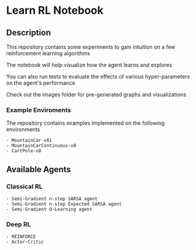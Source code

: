 # Learn RL Notebook

## Description
This repository contains some experiments to gain intuition on a few reinforcement learning algorithms

The notebook will help visualize how the agent learns and explores

You can also run tests to evaluate the effects of various hyper-parameters on the agent's performance

Check out the images folder for pre-generated graphs and visualizations

### Example Enviroments
The repository contains examples implemented on the following environments

    - MountainCar-v01
    - MountainCarContinuous-v0
    - CartPole-v0

## Available Agents

### Classical RL
    - Semi-Gradient n-step SARSA agent
    - Semi-Gradient n-step Expected SARSA agent
    - Semi-Gradient Q-Learning agent

### Deep RL 
    - REINFORCE
    - Actor-Critic